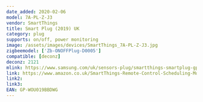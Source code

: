 ```yaml
---
date_added: 2020-02-06
model: 7A-PL-Z-J3
vendor: SmartThings
title: Smart Plug (2019) UK
category: plug
supports: on/off, power monitoring
image: /assets/images/devices/SmartThings_7A-PL-Z-J3.jpg
zigbeemodel: ['Zb-ONOFFPlug-D0005']
compatible: [deconz]
deconz: 2121
mlink: https://www.samsung.com/uk/sensors-plug/smartthings-smartplug-gpwou019bb/
link: https://www.amazon.co.uk/SmartThings-Remote-Control-Scheduling-Monitoring/dp/B07TK4CC42
link2: 
link3: 
EAN: GP-WOU019BBDWG
---
```

